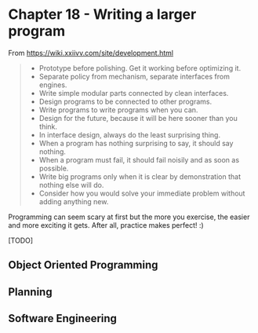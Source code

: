 # Chapter 18 - Writing a larger program

From https://wiki.xxiivv.com/site/development.html

> * Prototype before polishing. Get it working before optimizing it.
> * Separate policy from mechanism, separate interfaces from engines.
> * Write simple modular parts connected by clean interfaces.
> * Design programs to be connected to other programs.
> * Write programs to write programs when you can.
> * Design for the future, because it will be here sooner than you think.
> * In interface design, always do the least surprising thing.
> * When a program has nothing surprising to say, it should say nothing.
> * When a program must fail, it should fail noisily and as soon as possible.
> * Write big programs only when it is clear by demonstration that nothing else will do.
> * Consider how you would solve your immediate problem without adding anything new.

Programming can seem scary at first but the more you exercise, the easier and more exciting it gets. After all, practice makes perfect! :)

[TODO]

## Object Oriented Programming

## Planning

## Software Engineering
